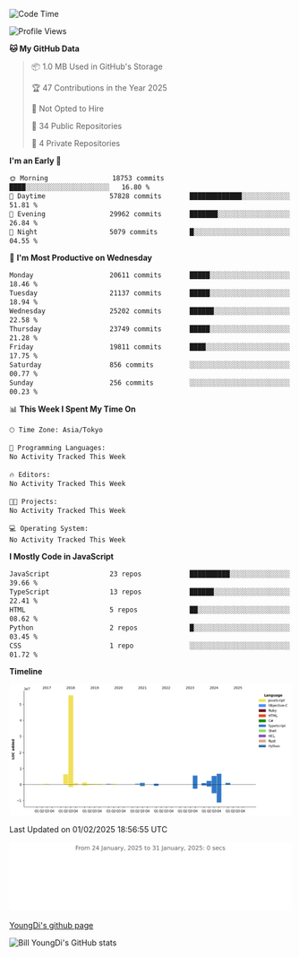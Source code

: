 <!--START_SECTION:waka-->
![Code Time](http://img.shields.io/badge/Code%20Time-1%2C164%20hrs%2032%20mins-blue)

![Profile Views](http://img.shields.io/badge/Profile%20Views-0-blue)

**🐱 My GitHub Data** 

> 📦 1.0 MB Used in GitHub's Storage 
 > 
> 🏆 47 Contributions in the Year 2025
 > 
> 🚫 Not Opted to Hire
 > 
> 📜 34 Public Repositories 
 > 
> 🔑 4 Private Repositories 
 > 
**I'm an Early 🐤** 

```text
🌞 Morning                18753 commits       ████░░░░░░░░░░░░░░░░░░░░░   16.80 % 
🌆 Daytime                57828 commits       █████████████░░░░░░░░░░░░   51.81 % 
🌃 Evening                29962 commits       ███████░░░░░░░░░░░░░░░░░░   26.84 % 
🌙 Night                  5079 commits        █░░░░░░░░░░░░░░░░░░░░░░░░   04.55 % 
```
📅 **I'm Most Productive on Wednesday** 

```text
Monday                   20611 commits       █████░░░░░░░░░░░░░░░░░░░░   18.46 % 
Tuesday                  21137 commits       █████░░░░░░░░░░░░░░░░░░░░   18.94 % 
Wednesday                25202 commits       ██████░░░░░░░░░░░░░░░░░░░   22.58 % 
Thursday                 23749 commits       █████░░░░░░░░░░░░░░░░░░░░   21.28 % 
Friday                   19811 commits       ████░░░░░░░░░░░░░░░░░░░░░   17.75 % 
Saturday                 856 commits         ░░░░░░░░░░░░░░░░░░░░░░░░░   00.77 % 
Sunday                   256 commits         ░░░░░░░░░░░░░░░░░░░░░░░░░   00.23 % 
```


📊 **This Week I Spent My Time On** 

```text
🕑︎ Time Zone: Asia/Tokyo

💬 Programming Languages: 
No Activity Tracked This Week

🔥 Editors: 
No Activity Tracked This Week

🐱‍💻 Projects: 
No Activity Tracked This Week

💻 Operating System: 
No Activity Tracked This Week
```

**I Mostly Code in JavaScript** 

```text
JavaScript               23 repos            ██████████░░░░░░░░░░░░░░░   39.66 % 
TypeScript               13 repos            ██████░░░░░░░░░░░░░░░░░░░   22.41 % 
HTML                     5 repos             ██░░░░░░░░░░░░░░░░░░░░░░░   08.62 % 
Python                   2 repos             █░░░░░░░░░░░░░░░░░░░░░░░░   03.45 % 
CSS                      1 repo              ░░░░░░░░░░░░░░░░░░░░░░░░░   01.72 % 
```



**Timeline**

![Lines of Code chart](https://raw.githubusercontent.com/Youngdi/Youngdi/master/assets/bar_graph.png)


 Last Updated on 01/02/2025 18:56:55 UTC
<!--END_SECTION:waka-->

![wakatime](./images/stat.svg)

[YoungDi's github page](https://youngdi.github.io)

![Bill YoungDi's GitHub stats](https://github-readme-stats.vercel.app/api?username=youngdi&count_private=true&show_icons=true)
